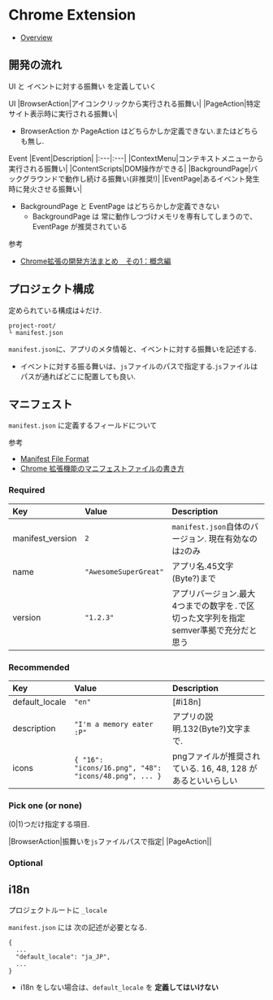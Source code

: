 # Chrome Extension

* [Overview](https://developer.chrome.com/extensions/overview)

## 開発の流れ

UI と イベントに対する振舞い を定義していく

UI
|BrowserAction|アイコンクリックから実行される振舞い|
|PageAction|特定サイト表示時に実行される振舞い|

* BrowserAction か PageAction はどちらかしか定義できない.またはどちらも無し.

Event
|Event|Description|
|:---|:---|
|ContextMenu|コンテキストメニューから実行される振舞い|
|ContentScripts|DOM操作ができる|
|BackgroundPage|バックグラウンドで動作し続ける振舞い(非推奨!)|
|EventPage|あるイベント発生時に発火させる振舞い|

* BackgroundPage と EventPage はどちらかしか定義できない
  * BackgroundPage は 常に動作しつづけメモリを専有してしまうので、EventPage が推奨されている

参考
* [Chrome拡張の開発方法まとめ　その1：概念編](https://qiita.com/edit-mode/items/26d7a22233ecdf48fed8)

## プロジェクト構成

定められている構成は↓だけ.
```
project-root/
└ manifest.json
```

`manifest.json`に、アプリのメタ情報と、イベントに対する振舞いを記述する.
* イベントに対する振る舞いは、`js`ファイルのパスで指定する.`js`ファイルはパスが通ればどこに配置しても良い.

## マニフェスト

`manifest.json` に定義するフィールドについて

参考
* [Manifest File Format](https://developer.chrome.com/extensions/manifest)
* [Chrome 拡張機能のマニフェストファイルの書き方](https://qiita.com/mdstoy/items/9866544e37987337dc79)

### Required

|Key|Value|Description|
|:--|:----|:----|
|manifest_version|`2`                  |`manifest.json`自体のバージョン. 現在有効なのは`2`のみ|
|name            |`"AwesomeSuperGreat"`|アプリ名.45文字(Byte?)まで|
|version         |`"1.2.3"`              |アプリバージョン.最大4つまでの数字を`.`で区切った文字列を指定<br>semver準拠で充分だと思う|

### Recommended

|Key|Value|Description|
|:--|:----|:----|
|default_locale|`"en"`|[#i18n]|
|description|`"I'm a memory eater :P"`                      |アプリの説明.132(Byte?)文字まで.|
|icons|`{ "16": "icons/16.png", "48": "icons/48.png", ... }`|pngファイルが推奨されている. 16, 48, 128 があるといいらしい|

### Pick one (or none)
(0|1)つだけ指定する項目.

|BrowserAction|振舞いを`js`ファイルパスで指定|
|PageAction||

### Optional

## i18n

プロジェクトルートに `_locale`

`manifest.json` には 次の記述が必要となる.
```
{
  ...
  "default_locale": "ja_JP",
  ...
}
```

* i18n をしない場合は、`default_locale` を **定義してはいけない**

